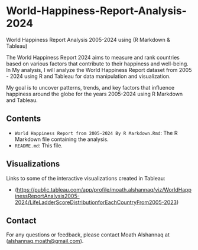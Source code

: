 # World-Happiness-Report-Analysis-2024

World Happiness Report Analysis 2005-2024 using (R Markdown &amp; Tableau)

The World Happiness Report 2024 aims to measure and rank countries based on various factors that contribute to their happiness and well-being. In My analysis, I will analyze the World Happiness Report dataset from 2005 - 2024 using R and Tableau for data manipulation and visualization.

My goal is to uncover patterns, trends, and key factors that influence happiness around the globe for the years 2005-2024 using R Markdown and Tableau.

## Contents
- `World Happiness Report from 2005-2024 By R Markdown.Rmd`: The R Markdown file containing the analysis.
- `README.md`: This file.

## Visualizations
Links to some of the interactive visualizations created in Tableau:
- (https://public.tableau.com/app/profile/moath.alshannaq/viz/WorldHappinessReportAnalysis2005-2024/LifeLadderScoreDistributionforEachCountryFrom2005-2023)

## Contact
For any questions or feedback, please contact Moath Alshannaq at (alshannaq.moath@gmail.com).

